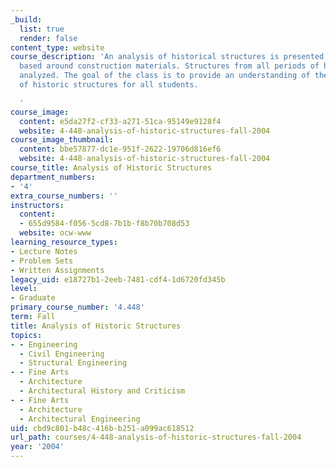 ```yaml
---
_build:
  list: true
  render: false
content_type: website
course_description: 'An analysis of historical structures is presented themed sections
  based around construction materials. Structures from all periods of history are
  analyzed. The goal of the class is to provide an understanding of the preservation
  of historic structures for all students.

  '
course_image:
  content: e5da27f2-cf33-a271-51ca-95149e9128f4
  website: 4-448-analysis-of-historic-structures-fall-2004
course_image_thumbnail:
  content: bbe57877-dc1e-951f-2622-19706d816ef6
  website: 4-448-analysis-of-historic-structures-fall-2004
course_title: Analysis of Historic Structures
department_numbers:
- '4'
extra_course_numbers: ''
instructors:
  content:
  - 655d9584-f056-5cd8-7b1b-f8b70b708d53
  website: ocw-www
learning_resource_types:
- Lecture Notes
- Problem Sets
- Written Assignments
legacy_uid: e18727b1-2eeb-7481-cdf4-1d6720fd345b
level:
- Graduate
primary_course_number: '4.448'
term: Fall
title: Analysis of Historic Structures
topics:
- - Engineering
  - Civil Engineering
  - Structural Engineering
- - Fine Arts
  - Architecture
  - Architectural History and Criticism
- - Fine Arts
  - Architecture
  - Architectural Engineering
uid: cbd9c801-b48c-416b-b251-a099ac618512
url_path: courses/4-448-analysis-of-historic-structures-fall-2004
year: '2004'
---
```

